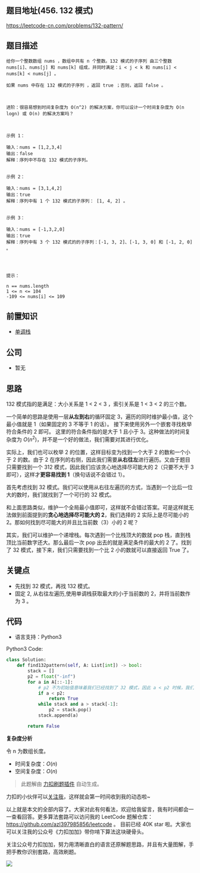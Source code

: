 ## 题目地址(456. 132 模式)

https://leetcode-cn.com/problems/132-pattern/

## 题目描述

```
给你一个整数数组 nums ，数组中共有 n 个整数。132 模式的子序列 由三个整数 nums[i]、nums[j] 和 nums[k] 组成，并同时满足：i < j < k 和 nums[i] < nums[k] < nums[j] 。

如果 nums 中存在 132 模式的子序列 ，返回 true ；否则，返回 false 。

 

进阶：很容易想到时间复杂度为 O(n^2) 的解决方案，你可以设计一个时间复杂度为 O(n logn) 或 O(n) 的解决方案吗？

 

示例 1：

输入：nums = [1,2,3,4]
输出：false
解释：序列中不存在 132 模式的子序列。


示例 2：

输入：nums = [3,1,4,2]
输出：true
解释：序列中有 1 个 132 模式的子序列： [1, 4, 2] 。


示例 3：

输入：nums = [-1,3,2,0]
输出：true
解释：序列中有 3 个 132 模式的的子序列：[-1, 3, 2]、[-1, 3, 0] 和 [-1, 2, 0] 。


 

提示：

n == nums.length
1 <= n <= 104
-109 <= nums[i] <= 109
```

## 前置知识

- [单调栈](../thinkings/monotone-stack.md)

## 公司

- 暂无

## 思路

132 模式指的是满足：大小关系是 1 < 2 < 3 ，索引关系是 1 < 3 < 2 的三个数。

一个简单的思路是使用一层**从左到右**的循环固定 3，遍历的同时维护最小值，这个最小值就是 1（如果固定的 3 不等于 1 的话）。 接下来使用另外一个嵌套寻找枚举符合条件的 2 即可。 这里的符合条件指的是大于 1 且小于 3。这种做法的时间复杂度为 $O(n^2)$，并不是一个好的做法，我们需要对其进行优化。

实际上，我们也可以枚举 2 的位置，这样目标变为找到一个大于 2 的数和一个小于 2 的数。由于 2 在序列的右侧，因此我们需要**从右往左**进行遍历。又由于题目只需要找到一个 312 模式，因此我们应该贪心地选择尽可能大的 2（只要不大于 3 即可），这样才**更容易找到 1**（换句话说不会错过 1）。

首先考虑找到 32 模式。我们可以使用从右往左遍历的方式，当遇到一个比后一位大的数时，我们就找到了一个可行的 32 模式。

和上面思路类似，维护一个全局最小值即可，这样就不会错过答案。可是这样就无法做到前面提到的**贪心地选择尽可能大的 2**，我们选择的 2 实际上是尽可能小的 2。那如何找到尽可能大的并且比当前数（3）小的 2 呢？

其实，我们可以维护一个递增栈。每次遇到一个比栈顶大的数就 pop 栈，直到栈顶比当前数字还大。那么最后一次 pop 出去的就是满足条件的最大的 2 了。找到了 32 模式，接下来，我们只需要找到一个比 2 小的数就可以直接返回 True 了。

## 关键点

- 先找到 32 模式，再找 132 模式。
- 固定 2, 从右往左遍历,使用单调栈获取最大的小于当前数的 2，并将当前数作为 3 。

## 代码

- 语言支持：Python3

Python3 Code:

```python
class Solution:
    def find132pattern(self, A: List[int]) -> bool:
        stack = []
        p2 = float("-inf")
        for a in A[::-1]:
            # p2 不为初始值意味着我们已经找到了 32 模式，因此 a < p2 时候，我们就找到了 132 模式
            if a < p2:
                return True
            while stack and a > stack[-1]:
                p2 = stack.pop()
            stack.append(a)

        return False
```

**复杂度分析**

令 n 为数组长度。

- 时间复杂度：$O(n)$
- 空间复杂度：$O(n)$

> 此题解由 [力扣刷题插件](https://leetcode-pp.github.io/leetcode-cheat/?tab=solution-template) 自动生成。

力扣的小伙伴可以[关注我](https://leetcode-cn.com/u/fe-lucifer/)，这样就会第一时间收到我的动态啦~

以上就是本文的全部内容了。大家对此有何看法，欢迎给我留言，我有时间都会一一查看回答。更多算法套路可以访问我的 LeetCode 题解仓库：https://github.com/azl397985856/leetcode 。 目前已经 40K star 啦。大家也可以关注我的公众号《力扣加加》带你啃下算法这块硬骨头。

关注公众号力扣加加，努力用清晰直白的语言还原解题思路，并且有大量图解，手把手教你识别套路，高效刷题。

![](https://tva1.sinaimg.cn/large/007S8ZIlly1gfcuzagjalj30p00dwabs.jpg)

